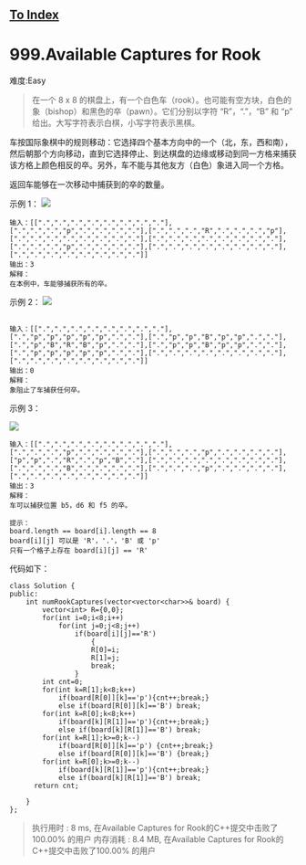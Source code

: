 [To Index](/index.md)
---
# 999.Available Captures for Rook
难度:Easy
> 在一个 8 x 8 的棋盘上，有一个白色车（rook）。也可能有空方块，白色的象（bishop）和黑色的卒（pawn）。它们分别以字符 “R”，“.”，“B” 和 “p” 给出。大写字符表示白棋，小写字符表示黑棋。

车按国际象棋中的规则移动：它选择四个基本方向中的一个（北，东，西和南），然后朝那个方向移动，直到它选择停止、到达棋盘的边缘或移动到同一方格来捕获该方格上颜色相反的卒。另外，车不能与其他友方（白色）象进入同一个方格。

返回车能够在一次移动中捕获到的卒的数量。
 

示例 1：
![](https://assets.leetcode-cn.com/aliyun-lc-upload/uploads/2019/02/23/1253_example_1_improved.PNG)

```
输入：[[".",".",".",".",".",".",".","."],[".",".",".","p",".",".",".","."],[".",".",".","R",".",".",".","p"],[".",".",".",".",".",".",".","."],[".",".",".",".",".",".",".","."],[".",".",".","p",".",".",".","."],[".",".",".",".",".",".",".","."],[".",".",".",".",".",".",".","."]]
输出：3
解释：
在本例中，车能够捕获所有的卒。
```

示例 2：
![](https://assets.leetcode-cn.com/aliyun-lc-upload/uploads/2019/02/23/1253_example_2_improved.PNG)

```

输入：[[".",".",".",".",".",".",".","."],[".","p","p","p","p","p",".","."],[".","p","p","B","p","p",".","."],[".","p","B","R","B","p",".","."],[".","p","p","B","p","p",".","."],[".","p","p","p","p","p",".","."],[".",".",".",".",".",".",".","."],[".",".",".",".",".",".",".","."]]
输出：0
解释：
象阻止了车捕获任何卒。
```

示例 3：

![](https://assets.leetcode-cn.com/aliyun-lc-upload/uploads/2019/02/23/1253_example_3_improved.PNG)

```
输入：[[".",".",".",".",".",".",".","."],[".",".",".","p",".",".",".","."],[".",".",".","p",".",".",".","."],["p","p",".","R",".","p","B","."],[".",".",".",".",".",".",".","."],[".",".",".","B",".",".",".","."],[".",".",".","p",".",".",".","."],[".",".",".",".",".",".",".","."]]
输出：3
解释： 
车可以捕获位置 b5，d6 和 f5 的卒。

提示：
board.length == board[i].length == 8
board[i][j] 可以是 'R'，'.'，'B' 或 'p'
只有一个格子上存在 board[i][j] == 'R'
```
 

代码如下：

```
class Solution {
public:
    int numRookCaptures(vector<vector<char>>& board) {
        vector<int> R={0,0};
        for(int i=0;i<8;i++)
            for(int j=0;j<8;j++)
                if(board[i][j]=='R')
                    {
                    R[0]=i;
                    R[1]=j;
                    break;
                }
        int cnt=0;
        for(int k=R[1];k<8;k++)
            if(board[R[0]][k]=='p'){cnt++;break;}
            else if(board[R[0]][k]=='B') break;        
        for(int k=R[0];k<8;k++)
            if(board[k][R[1]]=='p'){cnt++;break;}
            else if(board[k][R[1]]=='B') break;        
        for(int k=R[1];k>=0;k--)
            if(board[R[0]][k]=='p') {cnt++;break;}
            else if(board[R[0]][k]=='B') {break;}
        for(int k=R[0];k>=0;k--)
            if(board[k][R[1]]=='p'){cnt++;break;}
            else if(board[k][R[1]]=='B') break;
      return cnt;        
        
    }
};
```

> 执行用时 : 8 ms, 在Available Captures for Rook的C++提交中击败了100.00% 的用户
内存消耗 : 8.4 MB, 在Available Captures for Rook的C++提交中击败了100.00% 的用户
